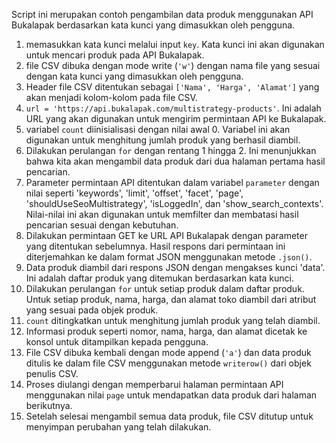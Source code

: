 Script ini merupakan contoh  pengambilan data produk menggunakan API Bukalapak berdasarkan kata kunci yang dimasukkan oleh pengguna. 
1. memasukkan kata kunci melalui input `key`. Kata kunci ini akan digunakan untuk mencari produk pada API Bukalapak.
2. file CSV dibuka dengan mode write (`'w'`) dengan nama file yang sesuai dengan kata kunci yang dimasukkan oleh pengguna.
3. Header file CSV ditentukan sebagai `['Nama', 'Harga', 'Alamat']` yang akan menjadi kolom-kolom pada file CSV.
4. `url = 'https://api.bukalapak.com/multistrategy-products'`. Ini adalah URL yang akan digunakan untuk mengirim permintaan API ke Bukalapak.
5. variabel `count` diinisialisasi dengan nilai awal 0. Variabel ini akan digunakan untuk menghitung jumlah produk yang berhasil diambil.
6. Dilakukan perulangan `for` dengan rentang 1 hingga 2. Ini menunjukkan bahwa kita akan mengambil data produk dari dua halaman pertama hasil pencarian.
7. Parameter permintaan API ditentukan dalam variabel `parameter` dengan nilai seperti 'keywords', 'limit', 'offset', 'facet', 'page', 'shouldUseSeoMultistrategy', 'isLoggedIn', dan 'show_search_contexts'. Nilai-nilai ini akan digunakan untuk memfilter dan membatasi hasil pencarian sesuai dengan kebutuhan.
8. Dilakukan permintaan GET ke URL API Bukalapak dengan parameter yang ditentukan sebelumnya. Hasil respons dari permintaan ini diterjemahkan ke dalam format JSON menggunakan metode `.json()`.
9. Data produk diambil dari respons JSON dengan mengakses kunci 'data'. Ini adalah daftar produk yang ditemukan berdasarkan kata kunci.
10. Dilakukan perulangan `for` untuk setiap produk dalam daftar produk. Untuk setiap produk, nama, harga, dan alamat toko diambil dari atribut yang sesuai pada objek produk.
11. `count` ditingkatkan untuk menghitung jumlah produk yang telah diambil.
12. Informasi produk seperti nomor, nama, harga, dan alamat dicetak ke konsol untuk ditampilkan kepada pengguna.
13. File CSV dibuka kembali dengan mode append (`'a'`) dan data produk ditulis ke dalam file CSV menggunakan metode `writerow()` dari objek penulis CSV.
14. Proses diulangi dengan memperbarui halaman permintaan API menggunakan nilai `page` untuk mendapatkan data produk dari halaman berikutnya.
15. Setelah selesai mengambil semua data produk, file CSV ditutup untuk menyimpan perubahan yang telah dilakukan.
